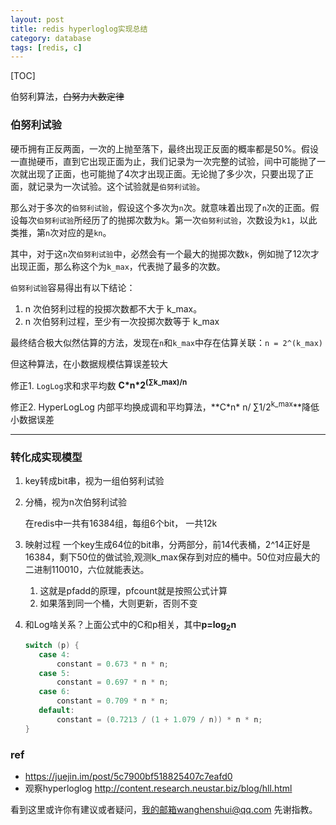 ```yaml
---
layout: post
title: redis hyperloglog实现总结
category: database
tags: [redis, c]
---
```

  
[TOC]

伯努利算法，~~白努力大数定律~~

### 伯努利试验

硬币拥有正反两面，一次的上抛至落下，最终出现正反面的概率都是50%。假设一直抛硬币，直到它出现正面为止，我们记录为一次完整的试验，间中可能抛了一次就出现了正面，也可能抛了4次才出现正面。无论抛了多少次，只要出现了正面，就记录为一次试验。这个试验就是`伯努利试验`。

那么对于多次的`伯努利试验`，假设这个多次为`n`次。就意味着出现了`n`次的正面。假设每次`伯努利试验`所经历了的抛掷次数为`k`。第一次`伯努利试验`，次数设为`k1`，以此类推，第`n`次对应的是`kn`。

其中，对于这`n`次`伯努利试验`中，必然会有一个最大的抛掷次数`k`，例如抛了12次才出现正面，那么称这个为`k_max`，代表抛了最多的次数。

`伯努利试验`容易得出有以下结论：

1. n 次伯努利过程的投掷次数都不大于 k_max。
2. n 次伯努利过程，至少有一次投掷次数等于 k_max

最终结合极大似然估算的方法，发现在`n`和`k_max`中存在估算关联：`n = 2^(k_max)` 



但这种算法，在小数据规模估算误差较大 

修正1. `LogLog`求和求平均数 **C\*n\*2<sup>(∑k_max)/n</sup>**

修正2. HyperLogLog 内部平均换成调和平均算法，**C\*n\* n/ ∑1/2<sup>k_max</sup>**降低小数据误差



----

### 转化成实现模型

1. key转成bit串，视为一组伯努利试验

2. 分桶，视为n次伯努利试验

   在redis中一共有16384组，每组6个bit， 一共12k

3. 映射过程 一个key生成64位的bit串，分两部分，前14代表桶，2^14正好是16384，剩下50位的做试验,观测k_max保存到对应的桶中。50位对应最大的二进制110010，六位就能表达。

   1. 这就是pfadd的原理，pfcount就是按照公式计算
   2. 如果落到同一个桶，大则更新，否则不变

4. 和Log啥关系？上面公式中的C和p相关，其中**p=log<sub>2</sub>n**

   ```c
   switch (p) {
      case 4:
          constant = 0.673 * n * n;
      case 5:
          constant = 0.697 * n * n;
      case 6:
          constant = 0.709 * n * n;
      default:
          constant = (0.7213 / (1 + 1.079 / n)) * n * n;
   }
   ```

   

   



### ref

- https://juejin.im/post/5c7900bf518825407c7eafd0
- 观察hyperloglog http://content.research.neustar.biz/blog/hll.html

看到这里或许你有建议或者疑问，我的邮箱wanghenshui@qq.com 先谢指教。





